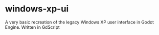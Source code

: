 # windows-xp-ui
A very basic recreation of the legacy Windows XP user interface in Godot Engine. Written in GdScript
